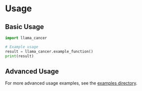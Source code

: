 # Usage

## Basic Usage

```python
import llama_cancer

# Example usage
result = llama_cancer.example_function()
print(result)
```

## Advanced Usage

For more advanced usage examples, see the [examples directory](../examples/).
